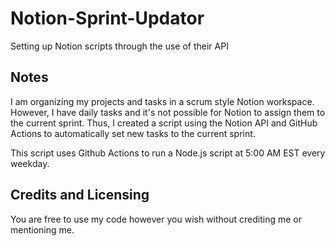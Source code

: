 # Notion-Sprint-Updator
Setting up Notion scripts through the use of their API

## Notes
I am organizing my projects and tasks in a scrum style Notion workspace. However, I have daily tasks and it's not possible for Notion to assign them to the current sprint. Thus, I created a script using the Notion API and GitHub Actions to automatically set new tasks to the current sprint.

This script uses Github Actions to run a Node.js script at 5:00 AM EST every weekday.

## Credits and Licensing
You are free to use my code however you wish without crediting me or mentioning me. 
